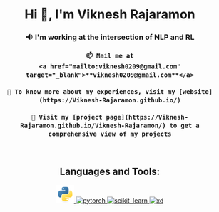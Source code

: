 <h1 align="center">Hi 👋, I'm Viknesh Rajaramon</h1>

<h3 align="center">
    🔉 I'm working at the intersection of NLP and RL

    📫 Mail me at
    <a href="mailto:viknesh0209@gmail.com" target="_blank">**viknesh0209@gmail.com**</a>

    📄 To know more about my experiences, visit my [website](https://Viknesh-Rajaramon.github.io/)

    👷 Visit my [project page](https://Viknesh-Rajaramon.github.io/Viknesh-Rajaramon/) to get a comprehensive view of my projects
</h3>

<br>

<h2 align="center">Languages and Tools:</h2>

<p align="center">
    <a href="https://www.python.org" target="_blank">
        <img src="https://raw.githubusercontent.com/devicons/devicon/master/icons/python/python-original.svg" alt="python" width="40" height="40"/>
    </a> 
    <a href="https://pytorch.org/" target="_blank">
        <img src="https://www.vectorlogo.zone/logos/pytorch/pytorch-icon.svg" alt="pytorch" width="40" height="40"/>
    </a>
    <a href="https://scikit-learn.org/" target="_blank">
        <img src="https://upload.wikimedia.org/wikipedia/commons/0/05/Scikit_learn_logo_small.svg" alt="scikit_learn" width="40" height="40"/>
    </a>
    <a href="https://www.adobe.com/products/xd.html" target="_blank">
        <img src="https://cdn.worldvectorlogo.com/logos/adobe-xd.svg" alt="xd" width="40" height="40"/>
    </a>
</p>
